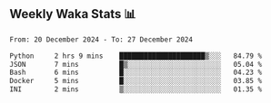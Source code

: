 ## Weekly Waka Stats 📊
<!--START_SECTION:waka-->

```txt
From: 20 December 2024 - To: 27 December 2024

Python     2 hrs 9 mins    █████████████████████▒░░░   84.79 %
JSON       7 mins          █▒░░░░░░░░░░░░░░░░░░░░░░░   05.04 %
Bash       6 mins          █░░░░░░░░░░░░░░░░░░░░░░░░   04.23 %
Docker     5 mins          █░░░░░░░░░░░░░░░░░░░░░░░░   03.85 %
INI        2 mins          ▒░░░░░░░░░░░░░░░░░░░░░░░░   01.35 %
```

<!--END_SECTION:waka-->

<!--

Here are some ideas to get you started:

- 🔭 I’m currently working on (way to add branches committed on)
- 🌱 I’m currently learning Web Frameworks and Machine Learning! (Lisp, JS (react & angular), Python, and __)
- 💬 Ask me about ...
- 📫 How to reach me: 
- 😄 Pronouns: He/Him/His
- ⚡ Fun fact: ...

that-recsys-lab
-->
